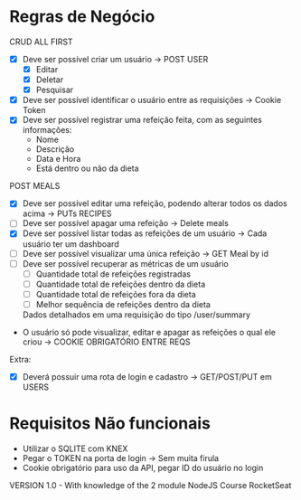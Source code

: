 # Regras de Negócio

CRUD ALL FIRST

- [X] Deve ser possível criar um usuário -> POST USER
    - [X] Editar
    - [X] Deletar
    - [X] Pesquisar
- [X] Deve ser possível identificar o usuário entre as requisições -> Cookie Token
- [X] Deve ser possível registrar uma refeição feita, com as seguintes informações:
    - Nome
    - Descrição
    - Data e Hora
    - Está dentro ou não da dieta

POST MEALS

- [X] Deve ser possível editar uma refeição, podendo alterar todos os dados acima -> PUTs RECIPES
- [ ] Deve ser possível apagar uma refeição -> Delete meals
- [X] Deve ser possível listar todas as refeições de um usuário -> Cada usuário ter um dashboard
- [ ] Deve ser possível visualizar uma única refeição -> GET Meal by id
- [ ] Deve ser possível recuperar as métricas de um usuário
    - [ ] Quantidade total de refeições registradas
    - [ ] Quantidade total de refeições dentro da dieta
    - [ ] Quantidade total de refeições fora da dieta
    - [ ] Melhor sequência de refeições dentro da dieta

    Dados detalhados em uma requisição do tipo /user/summary

- O usuário só pode visualizar, editar e apagar as refeições o qual ele criou -> COOKIE OBRIGATÓRIO ENTRE REQS

Extra:
- [X] Deverá possuir uma rota de login e cadastro -> GET/POST/PUT em USERS

# Requisitos Não funcionais
- Utilizar o SQLITE com KNEX
- Pegar o TOKEN na porta de login -> Sem muita firula
- Cookie obrigatório para uso da API, pegar ID do usuário no login

VERSION 1.0 - With knowledge of the 2 module NodeJS Course RocketSeat